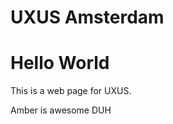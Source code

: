 # UXUS Amsterdam

<!DOCTYPE html>
<html>
  <head>
   
  </head>
  <body>
    <h1>Hello World</h1>
    <p>This is a web page for UXUS.</p>
  </body>
</html>



Amber is awesome
DUH

